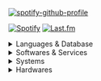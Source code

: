 [![spotify-github-profile](https://spotify-github-profile.kittinanx.com/api/view?uid=22jg2nzzjqglq2mzjqznopmba&cover_image=true&theme=natemoo-re&show_offline=false&background_color=000000&interchange=true&bar_color=1ed760&bar_color_cover=false)](https://spotify-github-profile.kittinanx.com/api/view?uid=22jg2nzzjqglq2mzjqznopmba&redirect=true)

[![Spotify](https://img.shields.io/badge/Spotify-1ED760?&style=for-the-badge&logo=spotify&logoColor=white)](https://open.spotify.com/user/22jg2nzzjqglq2mzjqznopmba?si=1oxx6irkQf-81q4RMkK6mg) [![Last.fm](https://img.shields.io/badge/last.fm-D51007?style=for-the-badge&logo=last.fm&logoColor=white)](https://www.last.fm/user/WSTxda)

<details>
  <summary>Languages & Database</summary>
ㅤ
  
![Go](https://img.shields.io/badge/go-%2308afd8.svg?style=for-the-badge&logo=go&logoColor=white) ![Java](https://img.shields.io/badge/java-%23ED8B00.svg?style=for-the-badge&logo=openjdk&logoColor=white) ![JavaScript](https://img.shields.io/badge/javascript-%23f0dc55.svg?style=for-the-badge&logo=javascript&logoColor=black) ![Kotlin](https://img.shields.io/badge/kotlin-%237F52FF.svg?style=for-the-badge&logo=kotlin&logoColor=white) ![Python](https://img.shields.io/badge/python-3670A0?style=for-the-badge&logo=python&logoColor=ffdd54)

![Firebase](https://img.shields.io/badge/firebase-a08021?style=for-the-badge&logo=firebase&logoColor=ffcd34) ![MySQL](https://img.shields.io/badge/mysql-%2300f.svg?style=for-the-badge&logo=mysql&logoColor=white) ![SQLite](https://img.shields.io/badge/sqlite-%2308425c.svg?style=for-the-badge&logo=sqlite&logoColor=white)

</details>

<details>
  <summary>Softwares & Services</summary>
ㅤ
  
![Adobe](https://img.shields.io/badge/adobe-%23fa1408.svg?style=for-the-badge&logo=adobe&logoColor=white) ![Affinity](https://img.shields.io/badge/Affinity-222324.svg?style=for-the-badge&logo=Affinity&logoColor=white) ![Figma](https://img.shields.io/badge/figma-%23f25425.svg?style=for-the-badge&logo=figma&logoColor=white) ![Gimp](https://img.shields.io/badge/Gimp-605949?style=for-the-badge&logo=gimp&logoColor=FFFFFF) ![Sketch](https://img.shields.io/badge/Sketch-fdb008?style=for-the-badge&logo=sketch&logoColor=black)

![Android Studio](https://img.shields.io/badge/Android%20Studio-072F41.svg?style=for-the-badge&logo=android-studio&logoColor=3DDB83) ![GoLand](https://img.shields.io/badge/GoLand-0f0f0f?&style=for-the-badge&logo=goland&logoColor=white) 	![IntelliJ IDEA](https://img.shields.io/badge/IntelliJIDEA-000000.svg?style=for-the-badge&logo=intellij-idea&logoColor=white) ![Neovim](https://img.shields.io/badge/NeoVim-%234e8b3a.svg?&style=for-the-badge&logo=neovim&logoColor=white) ![Visual Studio Code](https://img.shields.io/badge/Visual%20Studio%20Code-097dcd.svg?style=for-the-badge&logo=visual-studio-code&logoColor=white) ![Zed](https://img.shields.io/badge/Zed-white?style=for-the-badge&logo=zedindustries&logoColor=084CCF)

![CMake](https://img.shields.io/badge/CMake-%23086c6b.svg?style=for-the-badge&logo=cmake&logoColor=white) ![Git](https://img.shields.io/badge/GIT-f05539?style=for-the-badge&logo=git&logoColor=white
) ![MD](https://img.shields.io/badge/material%20design-6c55a7?style=for-the-badge&logo=material%20design&logoColor=white) ![Ant-Design](https://img.shields.io/badge/Ant%20Design-0170FE.svg?style=for-the-badge&logo=Ant-Design&logoColor=white)

![Cloudflare](https://img.shields.io/badge/Cloudflare-F38020?style=for-the-badge&logo=Cloudflare&logoColor=white) ![Firebase](https://img.shields.io/badge/firebase-a08021?style=for-the-badge&logo=firebase&logoColor=ffcd34) ![Google Cloud](https://img.shields.io/badge/GoogleCloud-%234889f4.svg?style=for-the-badge&logo=google-cloud&logoColor=white)

![GitHub Actions](https://img.shields.io/badge/github%20actions-%23161b22.svg?style=for-the-badge&logo=githubactions&logoColor=white)

</details>

<details>
  <summary>Systems</summary>
ㅤ
  
![Android](https://img.shields.io/badge/Android-3aab58?style=for-the-badge&logo=android&logoColor=white) ![iOS](https://img.shields.io/badge/iOS-000000?style=for-the-badge&logo=ios&logoColor=white)

![Fedora](https://img.shields.io/badge/Fedora-51A2DA?style=for-the-badge&logo=fedora&logoColor=white)![Gnome](https://img.shields.io/badge/GNOME-080808.svg?style=for-the-badge&logo=GNOME&logoColor=white) ![Windows](https://img.shields.io/badge/Windows-087cd5?style=for-the-badge&logo=windows&logoColor=white)

</details>

<details>
  <summary>Hardwares</summary>
ㅤ

![Dell](https://img.shields.io/badge/dell%20ultrasharp-007DB8?style=for-the-badge&logo=dell&logoColor=white) ![AMD](https://img.shields.io/badge/AMD%20Ryzen_9_5900X-ED1C24?style=for-the-badge&logo=amd&logoColor=white)![NVidia](https://img.shields.io/badge/NVIDIA%20RTX%204090-7bbb08?style=for-the-badge&logo=nvidia&logoColor=white)

![Xiaomi](https://img.shields.io/badge/Xiaomi%20POCO_F5-%23ff6e08.svg?style=for-the-badge&logo=xiaomi&logoColor=white) ![Apple](https://img.shields.io/badge/Apple%20iPhone%2013-%23000000.svg?style=for-the-badge&logo=apple&logoColor=white)

![Samsung](https://img.shields.io/badge/Samsung%20Tab_S6_Lite-%231428A0.svg?style=for-the-badge&logo=samsung&logoColor=white)

</details>
